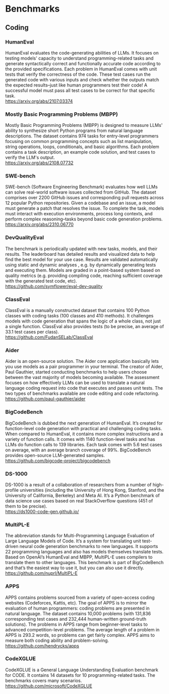 # Benchmarks

## Coding

### HumanEval
‍HumanEval evaluates the code-generating abilities of LLMs. It focuses on testing models' capacity to understand programming-related tasks and generate syntactically correct and functionally accurate code according to the provided specifications. Each problem in HumanEval comes with unit tests that verify the correctness of the code. These test cases run the generated code with various inputs and check whether the outputs match the expected results–just like human programmers test their code! A successful model must pass all test cases to be correct for that specific task.  
https://arxiv.org/abs/2107.03374

### Mostly Basic Programming Problems (MBPP)
‍Mostly Basic Programming Problems (MBPP) is designed to measure LLMs' ability to synthesize short Python programs from natural language descriptions. The dataset contains 974 tasks for entry-level programmers focusing on common programming concepts such as list manipulation, string operations, loops, conditionals, and basic algorithms. Each problem contains a task description, an example code solution, and test cases to verify the LLM's output.  
https://arxiv.org/abs/2108.07732

### SWE-bench
SWE-bench (Software Engineering Benchmark) evaluates how well LLMs can solve real-world software issues collected from GitHub. The dataset comprises over 2200 GitHub issues and corresponding pull requests across 12 popular Python repositories. Given a codebase and an issue, a model must generate a patch that resolves the issue. To complete the task, models must interact with execution environments, process long contexts, and perform complex reasoning–tasks beyond basic code generation problems.  
https://arxiv.org/abs/2310.06770

### DevQualityEval
The benchmark is periodically updated with new tasks, models, and their results. The leaderboard has detailed results and visualized data to help find the best model for your use case. Results are validated automatically using static and dynamic analyses , e.g. by dynamically generating tests and executing them. Models are graded in a point-based system based on quality metrics (e.g. providing compiling code, reaching sufficient coverage with the generated test code, etc).  
https://github.com/symflower/eval-dev-quality

### ClassEval
ClassEval is a manually constructed dataset that contains 100 Python classes with coding tasks (100 classes and 410 methods). It challenges models with code generation that spans the logic of a whole class, not just a single function. ClassEval also provides tests (to be precise, an average of 33.1 test cases per class).  
https://github.com/FudanSELab/ClassEval

### Aider
Aider is an open-source solution. The Aider core application basically lets you use models as a pair programmer in your terminal. The creator of Aider, Paul Gauthier, started conducting benchmarks to help users choose between the vast majority of models becoming available. The assessment focuses on how effectively LLMs can be used to translate a natural language coding request into code that executes and passes unit tests. The two types of benchmarks available are code editing and code refactoring.  
https://github.com/paul-gauthier/aider

### BigCodeBench
BigCodeBench is dubbed the next generation of HumanEval. It’s created for function-level code generation with practical and challenging coding tasks. When compared to HumanEval, it contains more complex instructions and a variety of function calls. It comes with 1140 function-level tasks and has LLMs do function calls to 139 libraries. Each task comes with 5.6 test cases on average, with an average branch coverage of 99%. BigCodeBench provides open-source LLM-generated samples.  
https://github.com/bigcode-project/bigcodebench

### DS-1000
DS-1000 is a result of a collaboration of researchers from a number of high-profile universities (including the University of Hong Kong, Stanford, and the University of California, Berkeley) and Meta AI. It’s a Python benchmark of data science use cases based on real StackOverflow questions (451 of them to be precise).  
https://ds1000-code-gen.github.io/

### MultiPL-E
The abbreviation stands for Multi-Programming Language Evaluation of Large Language Models of Code. It’s a system for translating unit test-driven neural code generation benchmarks to new languages. It supports 22 programming languages and also has models themselves translate tests. Based on OpenAI’s HumanEval and MBPP, MultiPL-E uses compilers to translate them to other languages. This benchmark is part of BigCodeBench and that’s the easiest way to use it, but you can also use it directly.  
https://github.com/nuprl/MultiPL-E

### APPS
APPS contains problems sourced from a variety of open-access coding websites (Codeforces, Kattis, etc). The goal of APPS is to mirror the evaluation of human programmers: coding problems are presented in natural language. The dataset contains 10,000 problems (with 131,836 corresponding test cases and 232,444 human-written ground-truth solutions). The problems in APPS range from beginner-level tasks to advanced competition-level problems. The average length of a problem in APPS is 293.2 words, so problems can get fairly complex. APPS aims to measure both coding ability and problem-solving.  
https://github.com/hendrycks/apps  

### CodeXGLUE
CodeXGLUE is a General Language Understanding Evaluation benchmark for CODE. It contains 14 datasets for 10 programming-related tasks. The benchmarks covers many scenarios.  
https://github.com/microsoft/CodeXGLUE